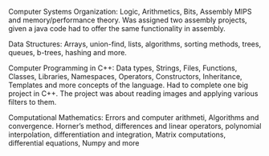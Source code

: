 Computer Systems Organization: Logic, Arithmetics, Bits, Assembly MIPS and memory/performance theory. Was assigned two assembly projects, given a java code had to offer the same functionality in assembly.

Data Structures: Arrays, union-find, lists, algorithms, sorting methods, trees, queues, b-trees, hashing and more. 

Computer Programming in C++: Data types, Strings, Files, Functions, Classes, Libraries, Namespaces, Operators, Constructors, Inheritance, Templates and more concepts of the language. Had to complete one big project in C++. The project was about reading images and applying various filters to them.

Computational Mathematics: Errors and computer arithmeti, Algorithms and convergence. Horner’s method, differences and linear operators, polynomial interpolation, differentiation and integration, Matrix computations, differential equations, Numpy and more


